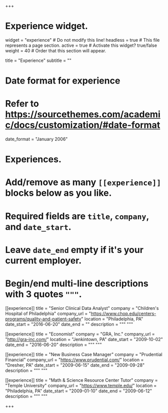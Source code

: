 +++
# Experience widget.
widget = "experience"  # Do not modify this line!
headless = true  # This file represents a page section.
active = true # Activate this widget? true/false
weight = 40  # Order that this section will appear.

title = "Experience"
subtitle = ""

# Date format for experience
#   Refer to https://sourcethemes.com/academic/docs/customization/#date-format
date_format = "January 2006"

# Experiences.
#   Add/remove as many `[[experience]]` blocks below as you like.
#   Required fields are `title`, `company`, and `date_start`.
#   Leave `date_end` empty if it's your current employer.
#   Begin/end multi-line descriptions with 3 quotes `"""`.
[[experience]]
  title = "Senior Clinical Data Analyst"
  company = "Children's Hospital of Philadelphia"
  company_url = "https://www.chop.edu/centers-programs/quality-and-patient-safety"
  location = "Philadelphia, PA"
  date_start = "2016-06-20"
  date_end = ""
  description = """
  """

[[experience]]
  title = "Economist"
  company = "GRA, Inc."
  company_url = "http://gra-inc.com/"
  location = "Jenkintown, PA"
  date_start = "2009-10-02"
  date_end = "2016-06-20"
  description = """ """
  
[[experience]]
  title = "New Business Case Manager"
  company = "Prudential Financial"
  company_url = "https://www.prudential.com/"
  location = "Dresher, PA"
  date_start = "2009-06-15"
  date_end = "2009-09-28" 
  description = """ """
  
[[experience]]
  title = "Math & Science Resource Center Tutor"
  company = "Temple University"
  company_url = "https://www.temple.edu/"
  location = "Philadelphia, PA"
  date_start = "2009-01-10"
  date_end = "2009-06-12"
  description = """ """

+++
<!-- See resume for more detailed CV. -->
